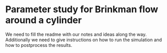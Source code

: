 # Parameter study for Brinkman flow around a cylinder

We need to fill the readme with our notes and ideas along the way. Additionally
we need to give instructions on how to run the simulation and how to postprocess
the results.